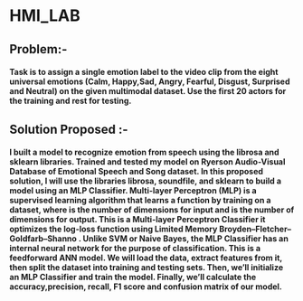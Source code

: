 # HMI_LAB
## Problem:-
#### Task is to assign a single emotion label to the video clip from the eight universal emotions (Calm, Happy,Sad, Angry, Fearful, Disgust, Surprised and Neutral) on the given multimodal dataset. Use the first 20 actors for the training and rest for testing.

## Solution Proposed :-
#### I built a model to recognize emotion from speech using the librosa and sklearn libraries. Trained and tested my model on Ryerson Audio-Visual Database of Emotional Speech and Song dataset. In this proposed solution, I will use the libraries librosa, soundfile, and sklearn to build a model using an MLP Classifier. Multi-layer Perceptron (MLP) is a supervised learning algorithm that learns a function by training on a dataset, where is the number of dimensions for input and is the number of dimensions for output. This is a Multi-layer Perceptron Classifier it optimizes the log-loss function using Limited Memory Broyden–Fletcher–Goldfarb–Shanno . Unlike SVM or Naive Bayes, the MLP Classifier has an internal neural network for the purpose of classification. This is a feedforward ANN model. We will load the data, extract features from it, then split the dataset into training and testing sets. Then, we’ll initialize an MLP Classifier and train the model. Finally, we’ll calculate the accuracy,precision, recall, F1 score and confusion matrix of our model.
